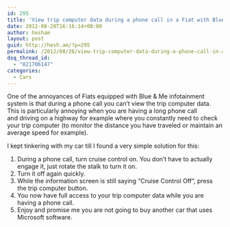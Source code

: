 ```yaml
---
id: 295
title: 'View trip computer data during a phone call in a Fiat with Blue & Me'
date: 2012-08-28T16:16:14+00:00
author: hesham
layout: post
guid: http://hesh.am/?p=295
permalink: /2012/08/28/view-trip-computer-data-during-a-phone-call-in-a-fiat-with-blue-me/
dsq_thread_id:
  - "821706147"
categories:
  - Cars
---
```

One of the annoyances of Fiats equipped with Blue & Me infotainment system is that during a phone call you can&#8217;t view the trip computer data. This is particularly annoying when you are having a long phone call and driving on a highway for example where you constantly need to check your trip computer (to monitor the distance you have traveled or maintain an average speed for example).

I kept tinkering with my car till I found a very simple solution for this:

  1. During a phone call, turn cruise control on. You don&#8217;t have to actually engage it, just rotate the stalk to turn it on.
  2. Turn it off again quickly.
  3. While the information screen is still saying &#8220;Cruise Control Off&#8221;, press the trip computer button.
  4. You now have full access to your trip computer data while you are having a phone call.
  5. Enjoy and promise me you are not going to buy another car that uses Microsoft software.